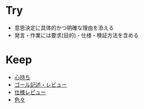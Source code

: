 


Try
===================

* 意思決定に具体的かつ明確な理由を添える
* 発言・作業には要求(目的)・仕様・検証方法を含める



Keep
===================

* [心持ち](config/always.md)
* [ゴール記述・レビュー](config/goal.md)
* [仕様レビュー](config/spec.md)
* [色々](config/etc.md)



